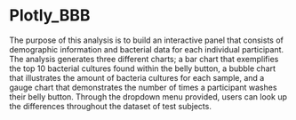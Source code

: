 # Plotly_BBB

The purpose of this analysis is to build an interactive panel that consists of demographic information and bacterial data for each individual participant. The analysis generates three different charts; a bar chart that exemplifies the top 10 bacterial cultures found within the belly button, a bubble chart that illustrates the amount of bacteria cultures for each sample, and a gauge chart that demonstrates the number of times a participant washes their belly button. Through the dropdown menu provided, users can look up the differences throughout the dataset of test subjects. 